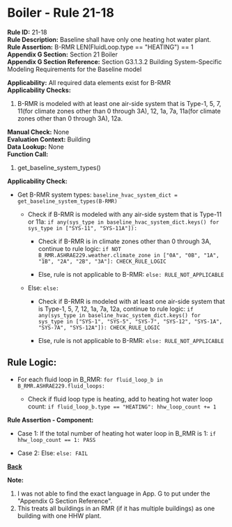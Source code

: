 
# Boiler - Rule 21-18  

**Rule ID:** 21-18  
**Rule Description:** Baseline shall have only one heating hot water plant.  
**Rule Assertion:** B-RMR LEN(FluidLoop.type == "HEATING") == 1  
**Appendix G Section:** Section 21 Boiler  
**Appendix G Section Reference:** Section G3.1.3.2 Building System-Specific Modeling Requirements for the Baseline model  

**Applicability:** All required data elements exist for B-RMR  
**Applicability Checks:**  

1. B-RMR is modeled with at least one air-side system that is Type-1, 5, 7, 11(for climate zones other than 0 through 3A), 12, 1a, 7a, 11a(for climate zones other than 0 through 3A), 12a.

**Manual Check:** None  
**Evaluation Context:** Building  
**Data Lookup:** None  
**Function Call:**  

1. get_baseline_system_types()

**Applicability Check:**

- Get B-RMR system types: `baseline_hvac_system_dict = get_baseline_system_types(B-RMR)`

  - Check if B-RMR is modeled with any air-side system that is Type-11 or 11a: `if any(sys_type in baseline_hvac_system_dict.keys() for sys_type in ["SYS-11", "SYS-11A"]):`

    - Check if B-RMR is in climate zones other than 0 through 3A, continue to rule logic: `if NOT B_RMR.ASHRAE229.weather.climate_zone in ["0A", "0B", "1A", "1B", "2A", "2B", "3A"]: CHECK_RULE_LOGIC`

    - Else, rule is not applicable to B-RMR: `else: RULE_NOT_APPLICABLE`

  - Else: `else:`
  
    - Check if B-RMR is modeled with at least one air-side system that is Type-1, 5, 7, 12, 1a, 7a, 12a, continue to rule logic: `if any(sys_type in baseline_hvac_system_dict.keys() for sys_type in ["SYS-1", "SYS-5", "SYS-7", "SYS-12", "SYS-1A", "SYS-7A", "SYS-12A"]): CHECK_RULE_LOGIC`

    - Else, rule is not applicable to B-RMR: `else: RULE_NOT_APPLICABLE`

## Rule Logic:  

- For each fluid loop in B_RMR: `for fluid_loop_b in B_RMR.ASHRAE229.fluid_loops:`

  - Check if fluid loop type is heating, add to heating hot water loop count: `if fluid_loop_b.type == "HEATING": hhw_loop_count += 1`

**Rule Assertion - Component:**

- Case 1: If the total number of heating hot water loop in B_RMR is 1: `if hhw_loop_count == 1: PASS`

- Case 2: Else: `else: FAIL`

**[Back](../_toc.md)**

**Note:**

1. I was not able to find the exact language in App. G to put under the "Appendix G Section Reference".
2. This treats all buildings in an RMR (if it has multiple buildings) as one building with one HHW plant.
